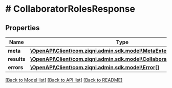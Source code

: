 # # CollaboratorRolesResponse

## Properties

Name | Type | Description | Notes
------------ | ------------- | ------------- | -------------
**meta** | [**\OpenAPI\Client\com.ziqni.admin.sdk.model\MetaExtended**](MetaExtended.md) |  |
**results** | [**\OpenAPI\Client\com.ziqni.admin.sdk.model\CollaboratorRolesAvailable[]**](CollaboratorRolesAvailable.md) |  | [optional]
**errors** | [**\OpenAPI\Client\com.ziqni.admin.sdk.model\Error[]**](Error.md) |  | [optional]

[[Back to Model list]](../../README.md#models) [[Back to API list]](../../README.md#endpoints) [[Back to README]](../../README.md)
